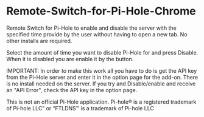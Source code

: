 # Remote-Switch-for-Pi-Hole-Chrome
	
Remote Switch for Pi-Hole to enable and disable the server with the specified time provide by the user without having to open a new tab. No other installs are required.

Select the amount of time you want to disable Pi-Hole for and press Disable. When it is disabled you are enable it by the button.

IMPORTANT: In order to make this work all you have to do is get the API key from the Pi-Hole server and enter it in the option page for the add-on. There is no install needed on the server. If you try and Disable/enable and receive an "API Error", check the API key in the option page.



This is not an official Pi-Hole application.
Pi-hole® is a registered trademark of Pi-hole LLC” or “FTLDNS™ is a trademark of Pi-hole LLC
